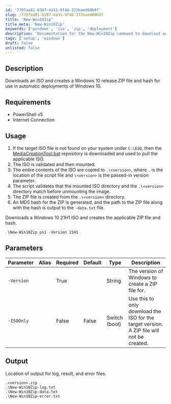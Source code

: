 ```yaml
---
id: '7707aa81-b387-4a31-9f46-372baed60b9f'
slug: /7707aa81-b387-4a31-9f46-372baed60b9f
title: 'New-Win10Zip'
title_meta: 'New-Win10Zip'
keywords: ['windows', 'iso', 'zip', 'deployment']
description: 'Documentation for the New-Win10Zip command to download an ISO and create a Windows 10 release ZIP file for automatic deployments.'
tags: ['setup', 'windows']
draft: false
unlisted: false
---
```


## Description
Downloads an ISO and creates a Windows 10 release ZIP file and hash for use in automatic deployments of Windows 10.

## Requirements
- PowerShell v5
- Internet Connection

## Usage
1. If the target ISO file is not found on your system under `C:\ESD`, then the [MediaCreationTool.bat][mct] repository is downloaded and used to pull the applicable ISO.
2. The ISO is validated and then mounted.
3. The entire contents of the ISO are copied to `.\<version>`, where `.` is the location of the script file and `\<version>` is the passed-in version parameter.
4. The script validates that the mounted ISO directory and the `.\<version>` directory match before unmounting the image.
5. The ZIP file is created from the `.\<version>` directory.
6. An MD5 hash for the ZIP is generated, and the path to the ZIP file along with the hash is output to the `-data.txt` file.

Downloads a Windows 10 21H1 ISO and creates the applicable ZIP file and hash.

```powershell
.\New-Win10Zip.ps1 -Version 21H1
```

## Parameters
| Parameter         | Alias | Required  | Default   | Type          | Description                                                                               |
| ----------------- | ----- | --------- | --------- | -------------- | ----------------------------------------------------------------------------------------- |
| `-Version`        |       | True      |           | String         | The version of Windows to create a ZIP file for.                                        |
| `-ISOOnly`        |       | False     | False     | Switch (bool)  | Use this to only download the ISO for the target version. A ZIP file will not be created.|

## Output
Location of output for log, result, and error files.

```
.<version>.zip
.\New-Win10Zip-log.txt
.\New-Win10Zip-data.txt
.\New-Win10Zip-error.txt
```

[mct]: https://github.com/AveYo/MediaCreationTool.bat

